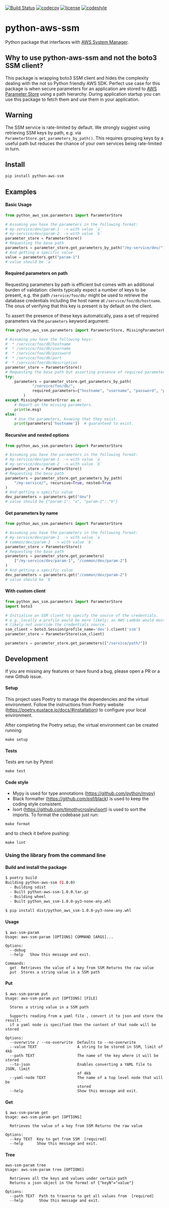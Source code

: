 [![Build Status](https://travis-ci.com/PaddleHQ/python-aws-ssm.svg?branch=master)](https://travis-ci.com/PaddleHQ/python-aws-ssm)
[![codecov](https://codecov.io/gh/PaddleHQ/python-aws-ssm/branch/master/graph/badge.svg)](https://codecov.io/gh/PaddleHQ/python-aws-ssm)
[![license](https://img.shields.io/badge/License-Apache%202.0-blue.svg)](https://opensource.org/licenses/Apache-2.0)
[![codestyle](https://img.shields.io/badge/code%20style-black-000000.svg)](https://github.com/ambv/black)

# python-aws-ssm
Python package that interfaces with [AWS System Manager](https://www.amazonaws.cn/en/systems-manager/).

## Why to use python-aws-ssm and not the boto3 SSM client?
This package is wrapping boto3 SSM client and hides the complexity dealing with the not so Python friendly AWS SDK.
Perfect use case for this package is when secure parameters for an application are stored to
[AWS Parameter Store](https://docs.aws.amazon.com/systems-manager/latest/userguide/systems-manager-parameter-store.html)
using a path hierarchy. During application startup you can use this package to fetch them and use them in your application.

## Warning

The SSM service is rate-limited by default. We strongly suggest using
retrieving SSM keys by path, e.g. via `ParameterStore.get_parameters_by_path()`.
This requires grouping keys by a useful path but reduces the chance of
your own services being rate-limited in turn.

## Install
```bash
pip install python-aws-ssm
```

## Examples

#### Basic Usage

```python
from python_aws_ssm.parameters import ParameterStore

# Assuming you have the parameters in the following format:
# my-service/dev/param-1  -> with value `a`
# my-service/dev/param-2  -> with value `b`
parameter_store = ParameterStore()
# Requesting the base path
parameters = parameter_store.get_parameters_by_path("/my-service/dev/")
# And getting a specific value
value = parameters.get("param-1")
# value should be `a`
```

#### Required parameters on path

Requesting parameters by path is efficient but comes with an additional
burden of validation: clients typically expect a number of keys to be
present, e.g. the path `/service/foo/db/` might be used to retrieve the
database credentials including the host name at `/service/foo/db/hostname`.
The onus of verifying that this key is present is by default on the client.

To assert the presence of these keys automatically, pass a set of required
parameters via the `parameters` keyword argument:

```python
from python_aws_ssm.parameters import ParameterStore, MissingParameterError

# Assuming you have the following keys:
#  * /service/foo/db/hostname
#  * /service/foo/db/username
#  * /service/foo/db/password
#  * /service/foo/db/port
#  * /service/foo/db/description
parameter_store = ParameterStore()
# Requesting the base path but asserting presence of required parameters
try:
    parameters = parameter_store.get_parameters_by_path(
            "/service/foo/db/",
            required_parameters={"hostname", "username", "password", "port"}
        )
except MissingParameterError as e:
    # Report on the missing parameters.
    print(e.msg)
else:
    # Use the parameters, knowing that they exist.
    print(parameters['hostname'])  # guaranteed to exist.
```

#### Recursive and nested options

```python
from python_aws_ssm.parameters import ParameterStore

# Assuming you have the parameters in the following format:
# my-service/dev/param-1  -> with value `a`
# my-service/dev/param-2  -> with value `b`
parameter_store = ParameterStore()
# Requesting the base path
parameters = parameter_store.get_parameters_by_path(
    "/my-service/", recursive=True, nested=True
)
# And getting a specific value
dev_parameters = parameters.get("dev")
# value should be {"param-1": "a", "param-2": "b"}
```

#### Get parameters by name

```python
from python_aws_ssm.parameters import ParameterStore

# Assuming you have the parameters in the following format:
# my-service/dev/param-1  -> with value `a`
# common/dev/param-2  -> with value `b`
parameter_store = ParameterStore()
# Requesting the base path
parameters = parameter_store.get_parameters(
    ["/my-service/dev/param-1", "/common/dev/param-2"]
)
# And getting a specific value
dev_parameters = parameters.get("/common/dev/param-2")
# value should be `b`
```

#### With custom client

```python
from python_aws_ssm.parameters import ParameterStore
import boto3

# Initialise an SSM client to specify the source of the credentials.
# e.g. locally a profile would be more likely; an AWS Lambda would most
# likely not override the credentials source.
ssm_client = boto3.Session(profile_name='dev').client('ssm')
parameter_store = ParameterStore(ssm_client)

parameters = parameter_store.get_parameters(["/service/path/"])
```

## Development

If you are missing any features or have found a bug, please open a PR or a new Github issue.


#### Setup
This project uses Poetry to manage the dependencies and the virtual environment.
Follow the instructions from Poetry website (https://poetry.eustace.io/docs/#installation) to configure your local environment.

After completing the Poetry setup, the virtual environment can be created running:
```shell
make setup
```

#### Tests
Tests are run by Pytest
```shell
make test
```

#### Code style
- Mypy is used for type annotations (https://github.com/python/mypy)
- Black formatter (https://github.com/psf/black) is used to keep the coding style consistent.
- Isort (https://github.com/timothycrosley/isort) is used to sort the imports.
To format the codebase just run:
```shell
make format
```
and to check it before pushing:
```shell
make lint
```

### Using the library from the command line
#### Build and install the package
```bash
$ poetry build
Building python-aws-ssm (1.0.0)
  - Building sdist
  - Built python-aws-ssm-1.0.0.tar.gz
  - Building wheel
  - Built python_aws_ssm-1.0.0-py3-none-any.whl

$ pip install dist/python_aws_ssm-1.0.0-py3-none-any.whl
```

#### Usage
```
$ aws-ssm-param
Usage: aws-ssm-param [OPTIONS] COMMAND [ARGS]...

Options:
  --debug
  --help   Show this message and exit.

Commands:
  get  Retrieves the value of a key from SSM Returns the raw value
  put  Stores a string value in a SSM path
```
#### Put
```
$ aws-ssm-param put
Usage: aws-ssm-param put [OPTIONS] [FILE]

  Stores a string value in a SSM path

  Supports reading from a yaml file , convert it to json and store the result.
  if a yaml node is specified then the content of that node will be stored

Options:
  --overwrite / --no-overwrite  Defaults to --no-overwrite
  --value TEXT                  A string to be stored in SSM, limit of 4kb
  --path TEXT                   The name of the key where it will be stored
  --to-json                     Enables converting a YAML file to JSON, limit
                                of 4kb
  --yaml-node TEXT              The name of a top level node that will be
                                stored
  --help                        Show this message and exit.
  ```

#### Get
```
$ aws-ssm-param get
Usage: aws-ssm-param get [OPTIONS]

  Retrieves the value of a key from SSM Returns the raw value

Options:
  --key TEXT  Key to get from SSM  [required]
  --help      Show this message and exit.
```

#### Tree
```
aws-ssm-param tree
Usage: aws-ssm-param tree [OPTIONS]

  Retrieves all the keys and values under certain path 
  Returns a json object in the format of {"keyN"="value"}

Options:
  --path TEXT  Path to traverse to get all values from  [required]
  --help       Show this message and exit.
```